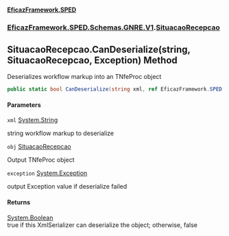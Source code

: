#### [EficazFramework.SPED](EficazFrameworkSPED.md 'EficazFramework SPED')
### [EficazFramework.SPED.Schemas.GNRE.V1](EficazFramework.SPED.Schemas.GNRE.V1.md 'EficazFramework.SPED.Schemas.GNRE.V1').[SituacaoRecepcao](EficazFramework.SPED.Schemas.GNRE.V1/SituacaoRecepcao.md 'EficazFramework.SPED.Schemas.GNRE.V1.SituacaoRecepcao')

## SituacaoRecepcao.CanDeserialize(string, SituacaoRecepcao, Exception) Method

Deserializes workflow markup into an TNfeProc object

```csharp
public static bool CanDeserialize(string xml, ref EficazFramework.SPED.Schemas.GNRE.V1.SituacaoRecepcao obj, ref System.Exception exception);
```
#### Parameters

<a name='EficazFramework.SPED.Schemas.GNRE.V1.SituacaoRecepcao.CanDeserialize(string,EficazFramework.SPED.Schemas.GNRE.V1.SituacaoRecepcao,System.Exception).xml'></a>

`xml` [System.String](https://docs.microsoft.com/en-us/dotnet/api/System.String 'System.String')

string workflow markup to deserialize

<a name='EficazFramework.SPED.Schemas.GNRE.V1.SituacaoRecepcao.CanDeserialize(string,EficazFramework.SPED.Schemas.GNRE.V1.SituacaoRecepcao,System.Exception).obj'></a>

`obj` [SituacaoRecepcao](EficazFramework.SPED.Schemas.GNRE.V1/SituacaoRecepcao.md 'EficazFramework.SPED.Schemas.GNRE.V1.SituacaoRecepcao')

Output TNfeProc object

<a name='EficazFramework.SPED.Schemas.GNRE.V1.SituacaoRecepcao.CanDeserialize(string,EficazFramework.SPED.Schemas.GNRE.V1.SituacaoRecepcao,System.Exception).exception'></a>

`exception` [System.Exception](https://docs.microsoft.com/en-us/dotnet/api/System.Exception 'System.Exception')

output Exception value if deserialize failed

#### Returns
[System.Boolean](https://docs.microsoft.com/en-us/dotnet/api/System.Boolean 'System.Boolean')  
true if this XmlSerializer can deserialize the object; otherwise, false